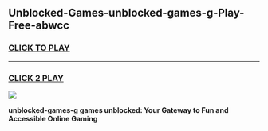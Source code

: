 
## Unblocked-Games-unblocked-games-g-Play-Free-abwcc
<h3>
<a href="https://premium76.site?title=unblocked-games-g&ref=19M">CLICK TO PLAY</a></h3>
<hr>

<h3>
<a href="https://premium76.site?title=unblocked-games-g&ref=19M">CLICK 2 PLAY</a>
  
</h3>

<a href="https://premium76.site?title=unblocked-games-g&ref=19M"><img src="https://clearcache.store/games.png"></a>


**unblocked-games-g games unblocked: Your Gateway to Fun and Accessible Online Gaming**
